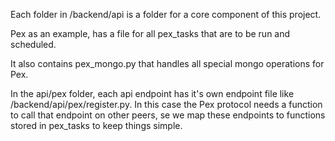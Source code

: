 Each folder in /backend/api is a folder for a core component of this project.

Pex as an example, has a file for all pex_tasks that are to be run and scheduled.

It also contains pex_mongo.py that handles all special mongo operations for Pex.

In the api/pex folder, each api endpoint has it's own endpoint file like
/backend/api/pex/register.py. In this case the Pex protocol needs a function to
call that endpoint on other peers, se we map these endpoints to functions stored
in pex_tasks to keep things simple.

